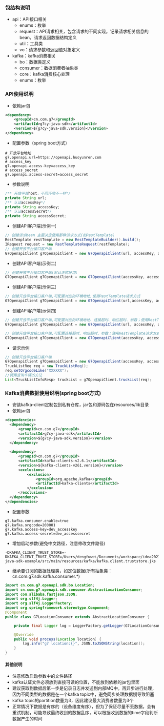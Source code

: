### 包结构说明

- api：API接口相关
   - enums：枚举
   - request：API请求相关，包含请求的不同实现，记录请求相关信息的bean，请求返回数据结构定义
   - util：工具类
   - vo：请求参数和返回值对象定义
- kafka：kafka消费相关
   - bo：数据类定义
   - consumer：数据消费者抽象类
   - core：kafka消费核心处理
   - enums：枚举

### API使用说明
- 依赖jar包
```xml
<dependency>
    <groupId>cn.com.g7</groupId>
    <artifactId>g7cy-java-sdk</artifactId>
    <version>${g7cy-java-sdk.version}</version>
</dependency>
```

- 配置参数（spring boot方式）
```properties
# 开放平台地址
g7.openapi.url=https://openapi.huoyunren.com
# access_key
g7.openapi.access-key=access_key
# access_secret
g7.openapi.access-secret=access_secret
```

- 参数说明
```java
/** 开放平台host，不同环境不一样*/
private String url;
/** 认证accessKey*/
private String accessKey;
/** 认证accessSecret*/
private String accessSecret;
```

- 创建API客户端(示例一)
```java
// 创建请求bean 主要决定使用那种请求方式(如RestTemplate)
RestTemplate restTemplate = new RestTemplateBuilder().build();
IRequest request = new RestTemplateRequest(restTemplate);
// 创建开放平台接口客户端
G7OpenapiClient g7OpenapiClient = new G7OpenapiClient(url, accessKey, accessSecret, request);
```
- 创建API客户端(示例二)
```java
// 创建开放平台接口客户端(默认正式环境)
G7OpenapiClient g7OpenapiClient = new G7OpenapiClient(accessKey, accessSecret);
```
- 创建API客户端(示例三)
```java
// 创建开放平台接口客户端,可配置对应的环境地址,使用RestTemplate请求方式
G7OpenapiClient g7OpenapiClient = new G7OpenapiClient(url,accessKey, accessSecret);
```
- 创建API客户端(示例四)
```java
// 创建开放平台接口客户端,可配置对应的环境地址、连接超时、响应超时、参数；使用RestTemplate请求方式
G7OpenapiClient g7OpenapiClient = new G7OpenapiClient(url, accessKey, accessSecret, connectTimeout, readTimeout);

// 创建开放平台接口客户端,可配置连接超时、响应超时、参数；使用RestTemplate请求方式
G7OpenapiClient g7OpenapiClient = new G7OpenapiClient(accessKey, accessSecret, connectTimeout, readTimeout);
```

- 请求示例
```java
// 创建开放平台接口客户端
G7OpenapiClient g7OpenapiClient = new G7OpenapiClient(accessKey, accessSecret);
TruckListReq req = new TruckListReq();
req.setOrgcodeLike("XXXXXX");
//调用查询车辆的方法
List<TruckListInfoResp> truckList = g7OpenapiClient.truckList(req);
```

### Kafka消费数据使用说明(spring boot方式)
- 安装kafka-client定制包到私有仓库，jar包和源码包在resources/lib目录
- 依赖jar包

```xml
<dependencies>
  <dependency>
      <groupId>cn.com.g7</groupId>
      <artifactId>g7cy-java-sdk</artifactId>
      <version>${g7cy-java-sdk.version}</version>
  </dependency>
  
  <dependency>
      <groupId>cn.com.g7</groupId>
      <artifactId>kafka-clients-v2.6.1</artifactId>
      <version>${kafka-clients-v261.version}</version>
      <exclusions>
          <exclusion>
              <groupId>org.apache.kafka</groupId>
              <artifactId>kafka-clients</artifactId>
          </exclusion>
      </exclusions>
  </dependency>
</dependencies>
```

- 配置参数
```properties
g7.kafka.consumer.enable=true
g7.kafka.orgcode=200001
g7.kafka.access-key=dev_accesskey
g7.kafka.access-secret=dev_accesssecret
```

- 增加启动参数(避免中文路径，注意修改文件路径)
```shell
-DKAFKA_CLIENT_TRUST_STORE=-DKAFKA_CLIENT_TRUST_STORE=/Users/dengfuwei/Documents/workspace/idea2021/g7cy-java-sdk-example/src/main/resources/kafka/kafka.client.truststore.jks
```

- 继承要订阅的数据处理类，如定位数据(所有抽象类：cn.com.g7.sdk.kafka.consumer.*)
```java
import cn.com.g7.openapi.sdk.bo.Location;
import cn.com.g7.openapi.sdk.consumer.AbstractLocationConsumer;
import com.alibaba.fastjson.JSON;
import org.slf4j.Logger;
import org.slf4j.LoggerFactory;
import org.springframework.stereotype.Component;
@Component
public class G7LocationConsumer extends AbstractLocationConsumer {

    private final Logger log = LoggerFactory.getLogger(G7LocationConsumer.class);

    @Override
    public void process(Location location) {
        log.info("g7 location:{}", JSON.toJSONString(location));
    }
}
```

#### 其他说明
- 注意修改启动参数中的文件路径
- kafka认证文件必须放到直接可读的位置，不能放到依赖的jar包里面
- 建议获取到数据后第一步是记录日志并发送到内部MQ中，再异步进行处理，因为不同类型的数据是在一个kafka topic中，避免同步处理数据慢导致阻塞
- kafka topic的partition数量为3，因此建议最大消费者数量为3个
- 正常情况下数据是有序的（设备维度有序），但为了保证尽量不丢数据，会有重试机制，可能导致最终收到的数据乱序，可以根据收到数据的time字段判断数据产生的时间

